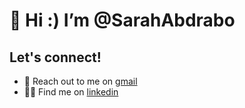 # 👋 Hi :) I’m @SarahAbdrabo

## Let's connect! 
- 📨 Reach out to me on [gmail](mailto:sarah.m.abdrabo@gmail.com)
- 🤝🏻 Find me on [linkedin](https://www.linkedin.com/in/sarahabdrabo)


<!---
SarahAbdrabo/SarahAbdrabo is a ✨ special ✨ repository because its `README.md` (this file) appears on your GitHub profile.
You can click the Preview link to take a look at your changes. 
- 💞️ I’m looking to collaborate on ...
--->
